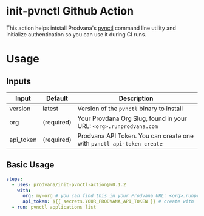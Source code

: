 # init-pvnctl Github Action

This action helps intstall Prodvana's [pvnctl](https://github.com/prodvana/pvnctl) command line utility and initialize authentication so you can use it during CI runs.

# Usage

## Inputs

| Input      | Default    | Description                                                           |
| ---------- | ---------- | --------------------------------------------------------------------- |
| version    | latest     | Version of the `pvnctl` binary to install                             |
| org        | (required) | Your Provdana Org Slug, found in your URL: `<org>.runprodvana.com`    |
| api_token  | (required) | Prodvana API Token. You can create one with `pvnctl api-token create` |

## Basic Usage

```yaml
steps:
  - uses: prodvana/init-pvnctl-action@v0.1.2
    with:
      org: my-org # you can find this in your Prodvana URL: <org>.runprodvana.com
      api_token: ${{ secrets.YOUR_PRODVANA_API_TOKEN }} # create with `pvnctl api-tokens create`
  - run: pvnctl applications list 

```
